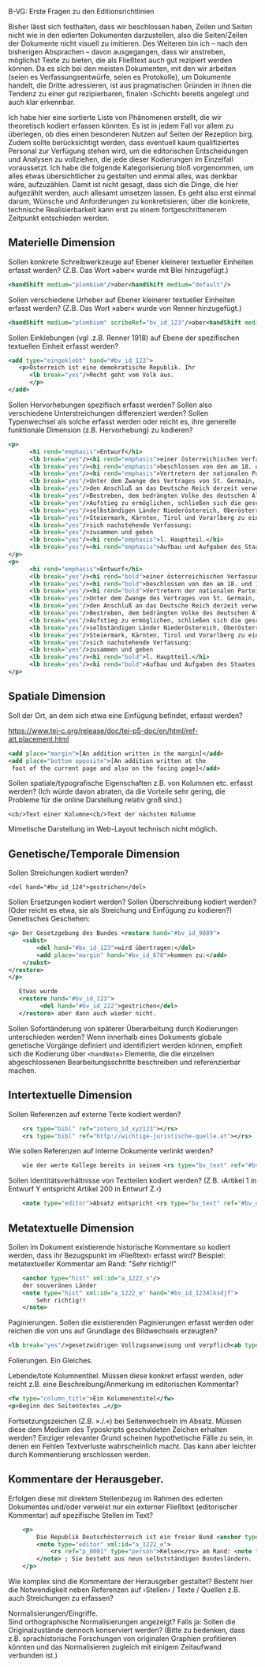 B-VG: Erste Fragen zu den Editionsrichtlinien

Bisher lässt sich festhalten, dass wir beschlossen haben, Zeilen und Seiten nicht wie in den edierten Dokumenten darzustellen, also die Seiten/Zeilen der Dokumente nicht visuell zu imitieren. Des Weiteren bin ich – nach den bisherigen Absprachen – davon ausgegangen, dass wir anstreben, möglichst Texte zu bieten, die als Fließtext auch gut rezipiert werden können. Da es sich bei den meisten Dokumenten, mit den wir arbeiten (seien es Verfassungsentwürfe, seien es Protokolle), um Dokumente handelt, die Dritte adressieren, ist aus pragmatischen Gründen in ihnen die Tendenz zu einer gut rezipierbaren, finalen ›Schicht‹ bereits angelegt und auch klar erkennbar.

Ich habe hier eine sortierte Liste von Phänomenen erstellt, die wir theoretisch kodiert erfassen könnten. Es ist in jedem Fall vor allem zu überlegen, ob dies einen besonderen Nutzen auf Seiten der Rezeption birg. Zudem sollte berücksichtigt werden, dass eventuell kaum qualifiziertes Personal zur Verfügung stehen wird, um die editorischen Entscheidungen und Analysen zu vollziehen, die jede dieser Kodierungen im Einzelfall voraussetzt. Ich habe die folgende Kategorisierung bloß vorgenommen, um alles etwas übersichtlicher zu gestalten und einmal alles, was denkbar wäre, aufzuzählen. Damit ist nicht gesagt, dass sich die Dinge, die hier aufgezählt werden, auch allesamt umsetzen lassen. Es geht also erst einmal darum, Wünsche und Anforderungen zu konkretisieren; über die konkrete, technische Realisierbarkeit kann erst zu einem fortgeschrittenerem Zeitpunkt entschieden werden.

## Materielle Dimension

Sollen konkrete Schreibwerkzeuge auf Ebener kleinerer textueller Einheiten erfasst werden? (Z.B. Das Wort »aber« wurde mit Blei hinzugefügt.)

```xml
<handShift medium="plombium"/>aber<handShift medium="default"/>
```

Sollen verschiedene Urheber auf Ebener kleinerer textueller Einheiten erfasst werden? (Z.B. Das Wort »aber« wurde von Renner hinzugefügt.)

```xml
<handShift medium="plombium" scribeRef="bv_id_123"/>aber<handShift medium="default"/>
```

Sollen Einklebungen (vgl .z.B. Renner 1918) auf Ebene der spezifischen textuellen Einheit erfasst werden?

```xml
<add type="eingeklebt" hand="#bv_id_123">
   <p>Österreich ist eine demokratische Republik. Ihr
      <lb break="yes"/>Recht geht vom Volk aus.
      </p>
</add>
```

Sollen Hervorhebungen spezifisch erfasst werden? Sollen also verschiedene Unterstreichungen differenziert werden? Sollen Typenwechsel als solche erfasst werden oder reicht es, ihre generelle funktionale Dimension (z.B. Hervorhebung) zu kodieren?

```xml
<p>
      <hi rend="emphasis">Entwurf</hi>
      <lb break="yes"/><hi rend="emphasis">einer österreichischen Verfassung</hi>
      <lb break="yes"/><hi rend="emphasis">beschlossen von den am 18. und 19. April 1920 in Linz versammelten</hi>
      <lb break="yes"/><hi rend="emphasis">Vertretern der nationalen Partei- und Landes-Organisationen.</hi>
      <lb break="yes"/>Unter dem Zwange des Vertrages von St. Germain, der
      <lb break="yes"/>den Anschluß an das Deutsche Reich derzeit verwehrt, in dem
      <lb break="yes"/>Bestreben, dem bedrängten Volke des deutschen Alpenlandes den
      <lb break="yes"/>Aufstieg zu ermöglichen, schließen sich die geschichtlich gewordenen
      <lb break="yes"/>selbständigen Länder Niederöstereich, Oberösterreich, Salzburg,
      <lb break="yes"/>Steiermark, Kärnten, Tirol und Vorarlberg zu einem Bundesstaat
      <lb break="yes"/>sich nachstehende Verfassung:
      <lb break="yes"/>zusammen und geben
      <lb break="yes"/><hi rend="emphasis">l. Hauptteil.</hi>
      <lb break="yes"/><hi rend="emphasis">Aufbau und Aufgaben des Staates.</hi>
</p>
<p>
      <hi rend="emphasis">Entwurf</hi>
      <lb break="yes"/><hi rend="bold">einer österreichischen Verfassung</hi>
      <lb break="yes"/><hi rend="bold">beschlossen von den am 18. und 19. April 1920 in Linz versammelten</hi>
      <lb break="yes"/><hi rend="bold">Vertretern der nationalen Partei- und Landes-Organisationen.</hi>
      <lb break="yes"/>Unter dem Zwange des Vertrages von St. Germain, der
      <lb break="yes"/>den Anschluß an das Deutsche Reich derzeit verwehrt, in dem
      <lb break="yes"/>Bestreben, dem bedrängten Volke des deutschen Alpenlandes den
      <lb break="yes"/>Aufstieg zu ermöglichen, schließen sich die geschichtlich gewordenen
      <lb break="yes"/>selbständigen Länder Niederöstereich, Oberösterreich, Salzburg,
      <lb break="yes"/>Steiermark, Kärnten, Tirol und Vorarlberg zu einem Bundesstaat
      <lb break="yes"/>sich nachstehende Verfassung:
      <lb break="yes"/>zusammen und geben
      <lb break="yes"/><hi rend="bold">l. Hauptteil.</hi>
      <lb break="yes"/><hi rend="bold">Aufbau und Aufgaben des Staates.</hi>
</p>
```

## Spatiale Dimension

Soll der Ort, an dem sich etwa eine Einfügung befindet, erfasst werden?

https://www.tei-c.org/release/doc/tei-p5-doc/en/html/ref-att.placement.html

```xml
<add place="margin">[An addition written in the margin]</add>
<add place="bottom opposite">[An addition written at the
 foot of the current page and also on the facing page]</add>
```

Sollen spatiale/typografische Eigenschaften z.B. von Kolumnen etc. erfasst werden? (Ich würde davon abraten, da die Vorteile sehr gering, die Probleme für die online Darstellung relativ groß sind.)
```
<cb/>Text einer Kolumne<cb/>Text der nächsten Kolumne
```
Mimetische Darstellung im Web-Layout technisch nicht möglich.

## Genetische/Temporale Dimension

Sollen Streichungen kodiert werden?
```
<del hand="#bv_id_124">gestrichen</del>
```

Sollen Ersetzungen kodiert werden? Sollen Überschreibung kodiert werden? (Oder reicht es etwa, sie als Streichung und Einfügung zu kodieren?)
Genetisches Geschehen:
```xml
<p> Der Gesetzgebung des Bundes <restore hand="#bv_id_9889">
    <subst>
        <del hand="#bv_id_123">wird übertragen:</del>
        <add place="margin" hand="#bv_id_678">kommen zu:</add>
    </subst>
</restore>
</p>
```

```xml
   Etwas wurde 
   <restore hand="#bv_id_123">
         <del hand="#bv_id_222">gestrichen</del>
   </restore> aber dann auch wieder nicht.
```

Sollen Sofortänderung von späterer Überarbeitung durch Kodierungen unterschieden werden?
Wenn innerhalb eines Dokuments globale genetische Vorgänge definiert und identifiziert werden können, empfielt sich die Kodierung über `<handNote>` Elemente, die die einzelnen abgeschlossenen Bearbeitungsschritte beschreiben und referenzierbar machen.

## Intertextuelle Dimension

Sollen Referenzen auf externe Texte kodiert werden?
```xml
    <rs type="bibl" ref="zotero_id_xyz123"></rs>
    <rs type="bibl" ref="http://wichtige-juristische-quelle.at"></rs>
```
Wie sollen Referenzen auf interne Dokumente verlinkt werden?
```xml
    wie der werte Kollege bereits in seinem <rs type="bv_text" ref="#bv_doc_id_123|bv_element_id_123">Entwurf</rs> feststellt
```

Sollen Identitätsverhältnisse von Textteilen kodiert werden? (Z.B. ›Artikel 1 in Entwurf Y entspricht Artikel 200 in Entwurf Z.‹)
```xml
    <note type="editor">Absatz entspricht <rs type="bv_text" ref="#bv_doc_id_123|bv_element_id_123">Kelsen I</rs></note>
```


## Metatextuelle Dimension

Sollen im Dokument existierende historische Kommentare so kodiert werden, dass ihr Bezugspunkt im ›Fließtext‹ erfasst wird? Beispiel: metatextueller Kommentar am Rand: "Sehr richtig!!"

```xml
    <anchor type="hist" xml:id="a_1222_s"/>
    der souveränen Länder
    <note type="hist" xml:id="a_1222_e" hand="#bv_id_1234lksdjf">
        Sehr richtig!!
    </note>
```

Paginierungen. Sollen die existierenden Paginierungen erfasst werden oder reichen die von uns auf Grundlage des Bildwechsels erzeugten?

```xml
<lb break="yes"/>gesetzwidrigen Vollzugsanweisung und verpflich<ab type="pagination">80</ab><pb facs="#facs_55" n="55" xml:id="img_0055" break="no"/><ab type="pagination">- 54 -</ab>tet die erlassende Behörde zur Kundmachung der</p>
```

Folierungen. Ein Gleiches.

Lebende/tote Kolumnentitel. Müssen diese konkret erfasst werden, oder reicht z.B. eine Beschreibung/Anmerkung im editorischen Kommentar?

```xml
<fw type="column_title">Ein Kolumenentitel</fw>
<p>Beginn des Seitentextes …</p>
```

Fortsetzungszeichen (Z.B. »./.«) bei Seitenwechseln im Absatz. Müssen diese dem Medium des Typoskripts geschuldeten Zeichen erhalten werden? Einziger relevanter Grund scheinen hypothetische Fälle zu sein, in denen ein Fehlen Textverluste wahrscheinlich macht. Das kann aber leichter durch Kommentierung erschlossen werden.

## Kommentare der Herausgeber.

Erfolgen diese mit direktem Stellenbezug im Rahmen des edierten Dokumentes und/oder verweist nur ein externer Fließtext (editorischer Kommentar) auf spezifische Stellen im Text?

```xml
    <p>
        Die Republik Deutschösterreich ist ein freier Bund <anchor type="editor" xml:id="a_1222_s"/> der souveränen Länder 
        <note type="editor" xml:id="a_1222_e">
            <rs ref="p_0001" type="person">Kelsen</rs> am Rand: <note type="original">Artikel?</note>; aus: <del>souveräner Länder</del>
        </note> ; Sie besteht aus neun selbstständigen Bundesländern. 
    </p>
```

Wie komplex sind die Kommentare der Herausgeber gestaltet? Besteht hier die Notwendigkeit neben Referenzen auf ›Stellen‹ / Texte / Quellen z.B. auch Streichungen zu erfassen?

Normalisierungen/Eingriffe.  
Sind orthographische Normalisierungen angezeigt? Falls ja: Sollen die Originalzustände dennoch konserviert werden? (Bitte zu bedenken, dass z.B. sprachistorische Forschungen von originalen Graphien profitieren könnten und das Normalisieren zugleich mit einigem Zeitaufwand verbunden ist.)
